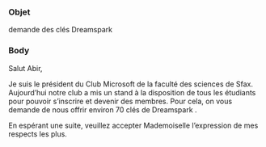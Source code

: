 ﻿### Objet
demande des clés Dreamspark
### Body
Salut Abir,

Je suis le président du Club Microsoft de la faculté des sciences de Sfax. Aujourd’hui notre club a mis un stand à la disposition de tous les étudiants pour pouvoir s’inscrire et devenir des membres. Pour cela, on vous demande de nous offrir environ 70 clés de Dreamspark .

En espérant une suite, veuillez accepter Mademoiselle l’expression de mes respects les plus.
